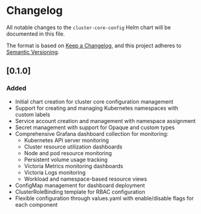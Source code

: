 # Changelog

All notable changes to the `cluster-core-config` Helm chart will be documented in this file.

The format is based on [Keep a Changelog](https://keepachangelog.com/en/1.0.0/),
and this project adheres to [Semantic Versioning](https://semver.org/spec/v2.0.0.html).

## [0.1.0]

### Added
- Initial chart creation for cluster core configuration management
- Support for creating and managing Kubernetes namespaces with custom labels
- Service account creation and management with namespace assignment
- Secret management with support for Opaque and custom types
- Comprehensive Grafana dashboard collection for monitoring:
  - Kubernetes API server monitoring
  - Cluster resource utilization dashboards
  - Node and pod resource monitoring
  - Persistent volume usage tracking
  - Victoria Metrics monitoring dashboards
  - Victoria Logs monitoring
  - Workload and namespace-based resource views
- ConfigMap management for dashboard deployment
- ClusterRoleBinding template for RBAC configuration
- Flexible configuration through values.yaml with enable/disable flags for each component
